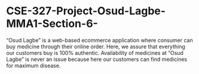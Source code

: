 # CSE-327-Project-Osud-Lagbe-MMA1-Section-6-
“Osud Lagbe” is a web-based ecommerce application where consumer can buy medicine through their online order. Here, we assure that everything our customers buy is 100% authentic. Availability of medicines at “Osud Lagbe” is never an issue because here our customers can find medicines for maximum disease. 
